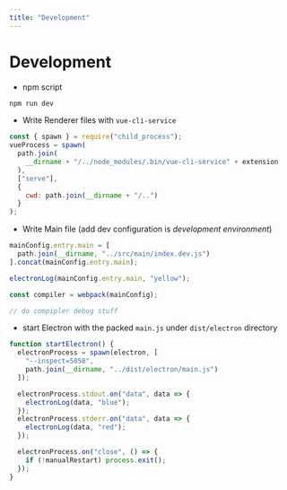 ```yaml
---
title: "Development"
---
```


# Development

+ npm script

```bash
npm run dev
```

+ Write Renderer files with `vue-cli-service`

```js
const { spawn } = require("child_process");
vueProcess = spawn(
  path.join(
    __dirname + "/../node_modules/.bin/vue-cli-service" + extension
  ),
  ["serve"],
  {
    cwd: path.join(__dirname + "/..")
  }
);
```

+ Write Main file (add dev configuration is *development environment*)

```js
mainConfig.entry.main = [
  path.join(__dirname, "../src/main/index.dev.js")
].concat(mainConfig.entry.main);

electronLog(mainConfig.entry.main, "yellow");

const compiler = webpack(mainConfig);

// do compipler debug stuff
```

+ start Electron with the packed `main.js` under `dist/electron` directory

```js
function startElectron() {
  electronProcess = spawn(electron, [
    "--inspect=5858",
    path.join(__dirname, "../dist/electron/main.js")
  ]);

  electronProcess.stdout.on("data", data => {
    electronLog(data, "blue");
  });
  electronProcess.stderr.on("data", data => {
    electronLog(data, "red");
  });

  electronProcess.on("close", () => {
    if (!manualRestart) process.exit();
  });
}
```